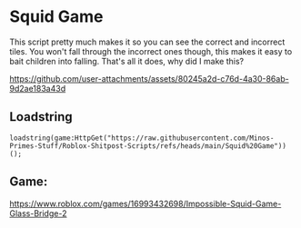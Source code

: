 # Squid Game
This script pretty much makes it so you can see the correct and incorrect tiles. You won't fall through the incorrect ones though, this makes it easy to bait children into falling. That's all it does, why did I make this?

https://github.com/user-attachments/assets/80245a2d-c76d-4a30-86ab-9d2ae183a43d

## Loadstring
```
loadstring(game:HttpGet("https://raw.githubusercontent.com/Minos-Primes-Stuff/Roblox-Shitpost-Scripts/refs/heads/main/Squid%20Game"))();
```
## Game:
https://www.roblox.com/games/16993432698/Impossible-Squid-Game-Glass-Bridge-2
